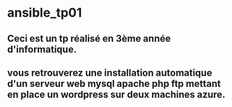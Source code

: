 # ansible_tp01

## Ceci est un tp réalisé en 3ème année d'informatique.

## vous retrouverez une installation automatique d'un serveur web mysql apache php ftp mettant en place un wordpress sur deux machines azure.